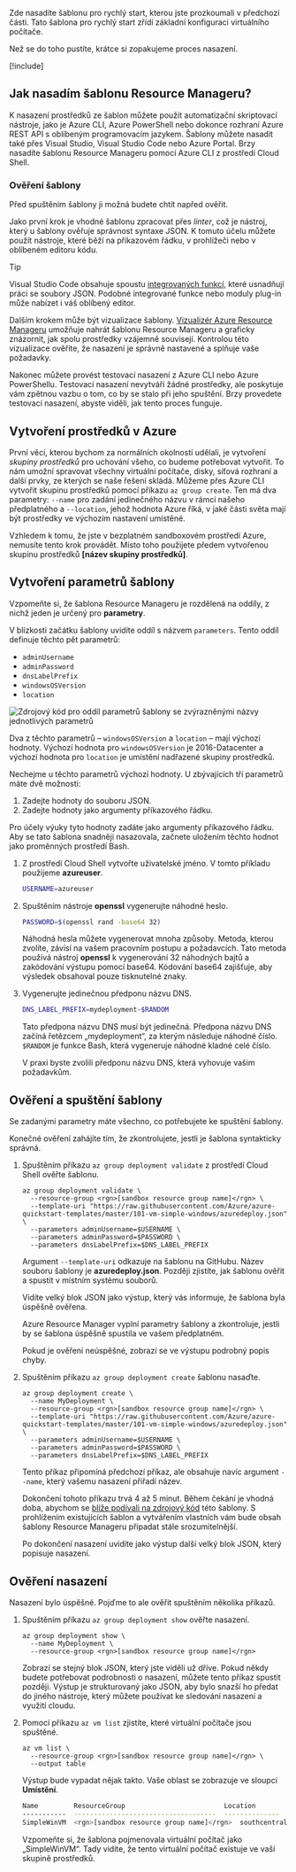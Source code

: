 Zde nasadíte šablonu pro rychlý start, kterou jste prozkoumali v předchozí části. Tato šablona pro rychlý start zřídí základní konfiguraci virtuálního počítače.

Než se do toho pustíte, krátce si zopakujeme proces nasazení.

[!include[](../../../../includes/azure-sandbox-activate.md)]

## <a name="how-do-i-deploy-a-resource-manager-template"></a>Jak nasadím šablonu Resource Manageru?

K nasazení prostředků ze šablon můžete použít automatizační skriptovací nástroje, jako je Azure CLI, Azure PowerShell nebo dokonce rozhraní Azure REST API s oblíbeným programovacím jazykem. Šablony můžete nasadit také přes Visual Studio, Visual Studio Code nebo Azure Portal. Brzy nasadíte šablonu Resource Manageru pomocí Azure CLI z prostředí Cloud Shell.

### <a name="verifying-a-template"></a>Ověření šablony

Před spuštěním šablony ji možná budete chtít napřed ověřit.

Jako první krok je vhodné šablonu zpracovat přes _linter_, což je nástroj, který u šablony ověřuje správnost syntaxe JSON. K tomuto účelu můžete použít nástroje, které běží na příkazovém řádku, v prohlížeči nebo v oblíbeném editoru kódu.

> [!TIP]
> Visual Studio Code obsahuje spoustu [integrovaných funkcí](https://code.visualstudio.com/docs/languages/json?azure-portal=true), které usnadňují práci se soubory JSON. Podobné integrované funkce nebo moduly plug-in může nabízet i váš oblíbený editor.

Dalším krokem může být vizualizace šablony. [Vizualizér Azure Resource Manageru](http://armviz.io?azure-portal=true) umožňuje nahrát šablonu Resource Manageru a graficky znázornit, jak spolu prostředky vzájemně souvisejí. Kontrolou této vizualizace ověříte, že nasazení je správně nastavené a splňuje vaše požadavky.

Nakonec můžete provést testovací nasazení z Azure CLI nebo Azure PowerShellu. Testovací nasazení nevytváří žádné prostředky, ale poskytuje vám zpětnou vazbu o tom, co by se stalo při jeho spuštění. Brzy provedete testovací nasazení, abyste viděli, jak tento proces funguje.

## <a name="creating-resources-in-azure"></a>Vytvoření prostředků v Azure

První věcí, kterou bychom za normálních okolností udělali, je vytvoření _skupiny prostředků_ pro uchování všeho, co budeme potřebovat vytvořit. To nám umožní spravovat všechny virtuální počítače, disky, síťová rozhraní a další prvky, ze kterých se naše řešení skládá. Můžeme přes Azure CLI vytvořit skupinu prostředků pomocí příkazu `az group create`. Ten má dva parametry: `--name` pro zadání jedinečného názvu v rámci našeho předplatného a `--location`, jehož hodnota Azure říká, v jaké části světa mají být prostředky ve výchozím nastavení umístěné.

Vzhledem k tomu, že jste v bezplatném sandboxovém prostředí Azure, nemusíte tento krok provádět. Místo toho použijete předem vytvořenou skupinu prostředků **<rgn>[název skupiny prostředků]</rgn>**.

## <a name="create-template-parameters"></a>Vytvoření parametrů šablony

Vzpomeňte si, že šablona Resource Manageru je rozdělená na oddíly, z nichž jeden je určený pro **parametry**.

V blízkosti začátku šablony uvidíte oddíl s názvem `parameters`. Tento oddíl definuje těchto pět parametrů:

* `adminUsername`
* `adminPassword`
* `dnsLabelPrefix`
* `windowsOSVersion`
* `location`

![Zdrojový kód pro oddíl parametrů šablony se zvýrazněnými názvy jednotlivých parametrů](../../media/4-armviz-params-windows.png)

Dva z těchto parametrů &ndash; `windowsOSVersion` a `location` &ndash; mají výchozí hodnoty. Výchozí hodnota pro `windowsOSVersion` je 2016-Datacenter a výchozí hodnota pro `location` je umístění nadřazené skupiny prostředků.

Nechejme u těchto parametrů výchozí hodnoty. U zbývajících tří parametrů máte dvě možnosti:

1. Zadejte hodnoty do souboru JSON.
1. Zadejte hodnoty jako argumenty příkazového řádku.

Pro účely výuky tyto hodnoty zadáte jako argumenty příkazového řádku. Aby se tato šablona snadněji nasazovala, začnete uložením těchto hodnot jako proměnných prostředí Bash.

1. Z prostředí Cloud Shell vytvořte uživatelské jméno. V tomto příkladu použijeme **azureuser**.

    ```bash
    USERNAME=azureuser
    ```

1. Spuštěním nástroje **openssl** vygenerujte náhodné heslo.

    ```bash
    PASSWORD=$(openssl rand -base64 32)
    ```

    Náhodná hesla můžete vygenerovat mnoha způsoby. Metoda, kterou zvolíte, závisí na vašem pracovním postupu a požadavcích. Tato metoda používá nástroj **openssl** k vygenerování 32 náhodných bajtů a zakódování výstupu pomocí base64. Kódování base64 zajišťuje, aby výsledek obsahoval pouze tisknutelné znaky.

1. Vygenerujte jedinečnou předponu názvu DNS.

    ```bash
    DNS_LABEL_PREFIX=mydeployment-$RANDOM
    ```

    Tato předpona názvu DNS musí být jedinečná. Předpona názvu DNS začíná řetězcem „mydeployment“, za kterým následuje náhodné číslo. `$RANDOM` je funkce Bash, která vygeneruje náhodné kladné celé číslo.

    V praxi byste zvolili předponu názvu DNS, která vyhovuje vašim požadavkům.

## <a name="validate-and-launch-the-template"></a>Ověření a spuštění šablony

Se zadanými parametry máte všechno, co potřebujete ke spuštění šablony.

Konečné ověření zahájíte tím, že zkontrolujete, jestli je šablona syntakticky správná.

1. Spuštěním příkazu `az group deployment validate` z prostředí Cloud Shell ověřte šablonu.

    ```azurecli
    az group deployment validate \
      --resource-group <rgn>[sandbox resource group name]</rgn> \
      --template-uri "https://raw.githubusercontent.com/Azure/azure-quickstart-templates/master/101-vm-simple-windows/azuredeploy.json" \
      --parameters adminUsername=$USERNAME \
      --parameters adminPassword=$PASSWORD \
      --parameters dnsLabelPrefix=$DNS_LABEL_PREFIX
    ```

    Argument `--template-uri` odkazuje na šablonu na GitHubu. Název souboru šablony je **azuredeploy.json**. Později zjistíte, jak šablonu ověřit a spustit v místním systému souborů.

    Vidíte velký blok JSON jako výstup, který vás informuje, že šablona byla úspěšně ověřena.

    Azure Resource Manager vyplní parametry šablony a zkontroluje, jestli by se šablona úspěšně spustila ve vašem předplatném.

    Pokud je ověření neúspěšné, zobrazí se ve výstupu podrobný popis chyby.

1. Spuštěním příkazu `az group deployment create` šablonu nasaďte.

    ```azurecli
    az group deployment create \
      --name MyDeployment \
      --resource-group <rgn>[sandbox resource group name]</rgn> \
      --template-uri "https://raw.githubusercontent.com/Azure/azure-quickstart-templates/master/101-vm-simple-windows/azuredeploy.json" \
      --parameters adminUsername=$USERNAME \
      --parameters adminPassword=$PASSWORD \
      --parameters dnsLabelPrefix=$DNS_LABEL_PREFIX
    ```

    Tento příkaz připomíná předchozí příkaz, ale obsahuje navíc argument `--name`, který vašemu nasazení přiřadí název.

    Dokončení tohoto příkazu trvá 4 až 5 minut. Během čekání je vhodná doba, abychom se [blíže podívali na zdrojový kód](https://github.com/Azure/azure-quickstart-templates/blob/master/101-vm-simple-windows/azuredeploy.json?azure-portal=true) této šablony. S prohlížením existujících šablon a vytvářením vlastních vám bude obsah šablony Resource Manageru připadat stále srozumitelnější.

    Po dokončení nasazení uvidíte jako výstup další velký blok JSON, který popisuje nasazení.

## <a name="verify-the-deployment"></a>Ověření nasazení

Nasazení bylo úspěšné. Pojďme to ale ověřit spuštěním několika příkazů.

1. Spuštěním příkazu `az group deployment show` ověřte nasazení.

    ```azurecli
    az group deployment show \
      --name MyDeployment \
      --resource-group <rgn>[sandbox resource group name]</rgn>
    ```

    Zobrazí se stejný blok JSON, který jste viděli už dříve. Pokud někdy budete potřebovat podrobnosti o nasazení, můžete tento příkaz spustit později. Výstup je strukturovaný jako JSON, aby bylo snazší ho předat do jiného nástroje, který můžete používat ke sledování nasazení a využití cloudu.

1. Pomocí příkazu `az vm list` zjistíte, které virtuální počítače jsou spuštěné.

    ```azurecli
    az vm list \
      --resource-group <rgn>[sandbox resource group name]</rgn> \
      --output table
    ```

    Výstup bude vypadat nějak takto. Vaše oblast se zobrazuje ve sloupci **Umístění**.

    ```bash
    Name         ResourceGroup                         Location        Zones
    -----------  ------------------------------------  --------------  -------
    SimpleWinVM  <rgn>[sandbox resource group name]</rgn>  southcentralus
    ```

    Vzpomeňte si, že šablona pojmenovala virtuální počítač jako „SimpleWinVM“. Tady vidíte, že tento virtuální počítač existuje ve vaší skupině prostředků.